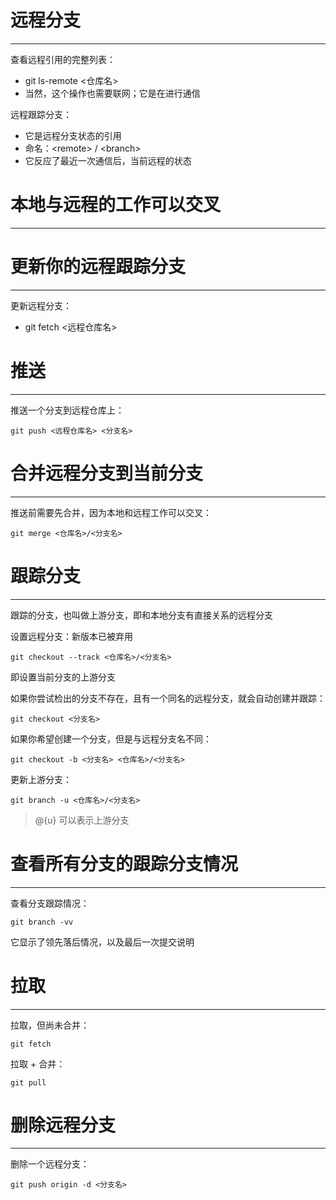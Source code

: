 # 远程分支
---

查看远程引用的完整列表：
- git ls-remote <仓库名>
- 当然，这个操作也需要联网；它是在进行通信

远程跟踪分支：
- 它是远程分支状态的引用
- 命名：\<remote> / \<branch>
- 它反应了最近一次通信后，当前远程的状态

# 本地与远程的工作可以交叉
---

# 更新你的远程跟踪分支
---

更新远程分支：
- git fetch <远程仓库名>

# 推送
---

推送一个分支到远程仓库上：
```
git push <远程仓库名> <分支名>
```

# 合并远程分支到当前分支
---

推送前需要先合并，因为本地和远程工作可以交叉：
```
git merge <仓库名>/<分支名>
```

# 跟踪分支
---

跟踪的分支，也叫做上游分支，即和本地分支有直接关系的远程分支

设置远程分支：新版本已被弃用
```
git checkout --track <仓库名>/<分支名>
```

即设置当前分支的上游分支

如果你尝试检出的分支不存在，且有一个同名的远程分支，就会自动创建并跟踪：
```
git checkout <分支名>
```

如果你希望创建一个分支，但是与远程分支名不同：
```
git checkout -b <分支名> <仓库名>/<分支名>
```

更新上游分支：
```
git branch -u <仓库名>/<分支名>
```

>@{u} 可以表示上游分支

# 查看所有分支的跟踪分支情况
---

查看分支跟踪情况：
```
git branch -vv
```

它显示了领先落后情况，以及最后一次提交说明

# 拉取
---

拉取，但尚未合并：
```
git fetch
```

拉取 + 合并：
```
git pull
```

# 删除远程分支
---

删除一个远程分支：
```
git push origin -d <分支名>
```